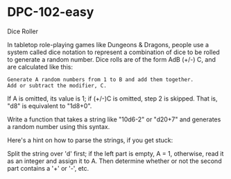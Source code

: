 # DPC-102-easy
Dice Roller

In tabletop role-playing games like Dungeons & Dragons, people use a system called dice notation to represent a combination of dice to be rolled to generate a random number. Dice rolls are of the form AdB (+/-) C, and are calculated like this:

    Generate A random numbers from 1 to B and add them together.
    Add or subtract the modifier, C.

If A is omitted, its value is 1; if (+/-)C is omitted, step 2 is skipped. That is, "d8" is equivalent to "1d8+0".

Write a function that takes a string like "10d6-2" or "d20+7" and generates a random number using this syntax.

Here's a hint on how to parse the strings, if you get stuck:

Split the string over 'd' first; if the left part is empty, A = 1,
otherwise, read it as an integer and assign it to A. Then determine
whether or not the second part contains a '+' or '-', etc.


